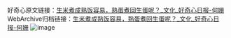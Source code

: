 好奇心原文链接：[生米煮成熟饭容易，熟蛋煮回生蛋呢？_文化_好奇心日报-何姗](https://www.qdaily.com/articles/5792.html)
WebArchive归档链接：[生米煮成熟饭容易，熟蛋煮回生蛋呢？_文化_好奇心日报-何姗](http://web.archive.org/web/20190623165507/https://www.qdaily.com/articles/5792.html)
![image](http://ww3.sinaimg.cn/large/007d5XDply1g3w93r8j50j30u02wf1kx)